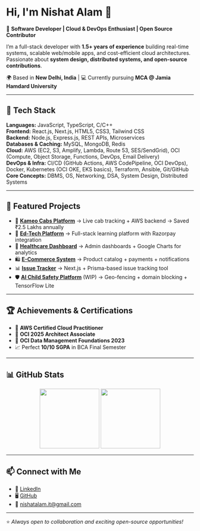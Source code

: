 # Hi, I'm Nishat Alam 👋  

🚀 **Software Developer | Cloud & DevOps Enthusiast | Open Source Contributor**  

I’m a full-stack developer with **1.5+ years of experience** building real-time systems, scalable web/mobile apps, and cost-efficient cloud architectures. Passionate about **system design, distributed systems, and open-source contributions**.  

🌍 Based in **New Delhi, India** | 💻 Currently pursuing **MCA @ Jamia Hamdard University**  

---

## 🔧 Tech Stack  

**Languages:** JavaScript, TypeScript, C/C++  
**Frontend:** React.js, Next.js, HTML5, CSS3, Tailwind CSS  
**Backend:** Node.js, Express.js, REST APIs, Microservices  
**Databases & Caching:** MySQL, MongoDB, Redis  
**Cloud:** AWS (EC2, S3, Amplify, Lambda, Route 53, SES/SendGrid), OCI (Compute, Object Storage, Functions, DevOps, Email Delivery)  
**DevOps & Infra:** CI/CD (GitHub Actions, AWS CodePipeline, OCI DevOps), Docker, Kubernetes (OCI OKE, EKS basics), Terraform, Ansible, Git/GitHub  
**Core Concepts:** DBMS, OS, Networking, DSA, System Design, Distributed Systems  

---

## 📌 Featured Projects  

- 🚖 **[Kameo Cabs Platform](#)** → Live cab tracking + AWS backend → Saved ₹2.5 Lakhs annually  
- 🏫 **[Ed-Tech Platform](#)** → Full-stack learning platform with Razorpay integration  
- 🏥 **[Healthcare Dashboard](#)** → Admin dashboards + Google Charts for analytics  
- 🛍️ **[E-Commerce System](#)** → Product catalog + payments + notifications  
- 📊 **[Issue Tracker](#)** → Next.js + Prisma-based issue tracking tool  
- 🛡️ **[AI Child Safety Platform](#)** (WIP) → Geo-fencing + domain blocking + TensorFlow Lite  

---

## 🏆 Achievements & Certifications  

- 🥇 **AWS Certified Cloud Practitioner**  
- 🥇 **OCI 2025 Architect Associate**  
- 🥇 **OCI Data Management Foundations 2023**  
- 📈 Perfect **10/10 SGPA** in BCA Final Semester  

---

## 📊 GitHub Stats  

<p align="center">
  <img src="https://github-readme-stats.vercel.app/api?username=nishatalam&show_icons=true&theme=radical" height="160"/>
  <img src="https://github-readme-stats.vercel.app/api/top-langs/?username=nishatalam&layout=compact&theme=radical" height="160"/>
</p>

---

## 📫 Connect with Me  

- 💼 [LinkedIn](https://www.linkedin.com/in/nishat-alam-0bb021214/)  
- 🖥️ [GitHub](https://github.com/nishatalam24)  
- 📧 nishatalam.it@gmail.com  

---

⭐️ *Always open to collaboration and exciting open-source opportunities!*  
